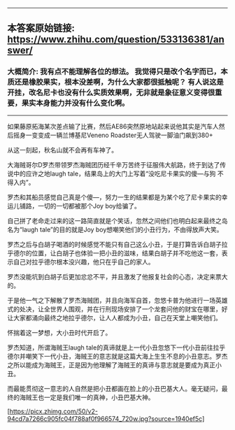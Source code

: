 ----------------------------------------
## 本答案原始链接: https://www.zhihu.com/question/533136381/answer/
### 大概简介: 我有点不能理解各位的想法。 我觉得只是改个名字而已，本质还是橡胶果实，根本没差啊，为什么大家都很抵触呢？ 有人说这是开挂，改名尼卡也没有什么实质效果啊，无非就是象征意义变得很重要，果实本身能力并没有什么变化啊。
----------------------------------------
如果藤原拓海某次差点输了比赛，然后AE86突然原地站起来说他其实是汽车人然后摇身一变变成一辆兰博基尼Veneno Roadster无人驾驶一脚油门飙到380+

从这一刻起，秋名山就不会再有车神了。

大海贼哥尔D罗杰带领罗杰海贼团历经千辛万苦终于征服伟大航路，终于到达了传说中的应许之地laugh tale，结果岛上的大门上写着“没吃尼卡果实的傻—与狗 不得入内”。

罗杰和其船员感觉自己真是个傻—，努力一生的结果都是为某个吃了尼卡果实的幸运儿铺路，一切的一切都被那个Joy boy给骗了。

自己拼了老命走过来的这一路简直就是个笑话，忽然之间他们也明白起来最终之岛名为“laugh tale”的目的就是Joy boy想嘲笑他们的小丑行为，不由得放声大笑。

罗杰之后与白胡子喝酒的时候感觉不能只有自己这么小丑，于是打算告诉白胡子拉乎德尔的位置，让白胡子也体验一把小丑的滋味，结果白胡子并不吃他这一套，表示自己对拉乎德尔根本没兴趣，他只在乎自己的家人。

罗杰没能坑到白胡子后更加忿忿不平，并且激发了他报复社会的心态，决定来票大的。

于是他一气之下解散了罗杰海贼团，并且向海军自首，忽悠卡普为他进行一场英雄式的处决，让全世界人围观，并在行刑现场安排了一个龙套问他的财宝在哪里，好让大家都涌向最终之地拉乎德尔，让人人都成为小丑，自己在天堂上嘲笑他们。

怀揣着这一梦想，大小丑时代开启了。

罗杰知道，所谓海贼王laugh tale的真谛就是上一代小丑忽悠下一代小丑前往拉乎德尔并嘲笑下一代小丑，海贼王的意志就是这篇大海上生生不息的小丑意志。罗杰之所以能成为海贼王，正是因为他理解了海贼王的真谛与意志就是要成为真正小丑。

而最能贯彻这一意志的人自然是把小丑都画在脸上的小丑巴基大人。毫无疑问，最终的海贼王也一定是我们唯一的真神，小丑巴基大神。

[https://picx.zhimg.com/50/v2-94cd7a7266c905fc04f788af0f966574_720w.jpg?source=1940ef5c]

